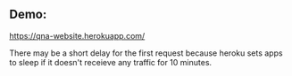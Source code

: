 ## Demo: 
https://qna-website.herokuapp.com/

There may be a short delay for the first request because heroku sets apps to sleep if it doesn't receieve any traffic for 10 minutes.  